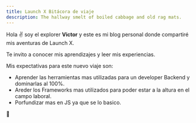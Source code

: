 ```yaml
---
title: Launch X Bitácora de viaje
description: The hallway smelt of boiled cabbage and old rag mats.
---
```


Hola ✌️  soy el explorer **Victor** y este es mi blog personal donde compartiré mis aventuras de Launch X.

Te invito a conocer mis aprendizajes y leer mis experiencias.

Mis expectativas para este nuevo viaje son:

- Aprender las herramientas mas utilizadas para un developer Backend y dominarlas al 100%.
- Areder los Frameworks mas utilizados para poder estar a la altura en el campo laboral.
- Porfundizar mas en JS ya que se lo basico.

🚀
